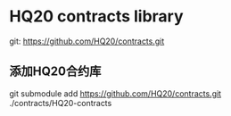 # HQ20 contracts library

git: https://github.com/HQ20/contracts.git

## 添加HQ20合约库
git submodule add https://github.com/HQ20/contracts.git ./contracts/HQ20-contracts
